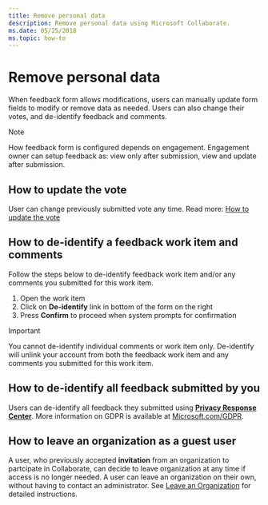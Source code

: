 ```yaml
---
title: Remove personal data
description: Remove personal data using Microsoft Collaborate. 
ms.date: 05/25/2018
ms.topic: how-to
---
```


# Remove personal data

When feedback form allows modifications, users can manually update form fields to modify or remove data as needed.
Users can also change their votes, and de-identify feedback and comments.

> [!NOTE]
> How feedback form is configured depends on engagement. Engagement owner can setup feedback as:
> view only after submission,
> view and update after submission.

## How to update the vote

User can change previously submitted vote any time.
Read more: [How to update the vote](feedback-items-view.md#how-to-update-the-vote)

## How to de-identify a feedback work item and comments

Follow the steps below to de-identify feedback work item and/or any comments you submitted for this work item.

1. Open the work item
2. Click on **De-identify** link in bottom of the form on the right
3. Press **Confirm** to proceed when system prompts for confirmation

> [!IMPORTANT]
> You cannot de-identify individual comments or work item only. De-identify will unlink your account from both the feedback work item and any comments you submitted for this work item.

## How to de-identify all feedback submitted by you

Users can de-identify all feedback they submitted using **[Privacy Response Center](https://aka.ms/privacyresponse)**.
More information on GDPR is available at [Microsoft.com/GDPR](https://Microsoft.com/GDPR).

## How to leave an organization as a guest user

A user, who previously accepted **invitation** from an organization to partcipate in Collaborate, can decide to leave organization at any time if access is no longer needed. A user can leave an organization on their own, without having to contact an administrator.
See [Leave an Organization](/azure/active-directory/b2b/leave-the-organization#leave-an-organization) for detailed instructions.
